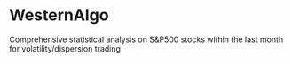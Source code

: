 # WesternAlgo
Comprehensive statistical analysis on S&amp;P500 stocks within the last month for volatility/dispersion trading
